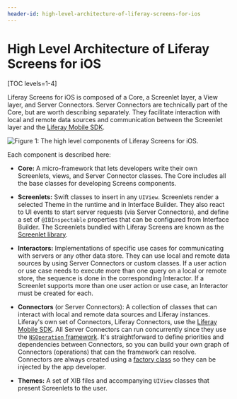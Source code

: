 ```yaml
---
header-id: high-level-architecture-of-liferay-screens-for-ios
---
```


# High Level Architecture of Liferay Screens for iOS

[TOC levels=1-4]

Liferay Screens for iOS is composed of a Core, a Screenlet layer, a View layer,
and Server Connectors. Server Connectors are technically part of the Core, but
are worth describing separately. They facilitate interaction with local and
remote data sources and communication between the Screenlet layer and the
[Liferay Mobile SDK](/docs/7-1/tutorials/-/knowledge_base/t/mobile-sdk). 

![Figure 1: The high level components of Liferay Screens for iOS.](../../../../images/screens-ios-architecture-01.png)

Each component is described here: 

-   **Core:** A micro-framework that lets developers write their own Screenlets, 
    views, and Server Connector classes. The Core includes all the base classes 
    for developing Screens components. 

-   **Screenlets:** Swift classes to insert in any `UIView`. Screenlets render a 
    selected Theme in the runtime and in Interface Builder. They also react to 
    UI events to start server requests (via Server Connectors), and define a set 
    of `@IBInspectable` properties that can be configured from Interface 
    Builder. The Screenlets bundled with Liferay Screens are known as the 
    [Screenlet library](/docs/7-1/reference/-/knowledge_base/r/screenlets-in-liferay-screens-for-ios). 

-   **Interactors:** Implementations of specific use cases for communicating 
    with servers or any other data store. They can use local and remote data 
    sources by using Server Connectors or custom classes. If a user action or 
    use case needs to execute more than one query on a local or remote store, 
    the sequence is done in the corresponding Interactor. If a Screenlet 
    supports more than one user action or use case, an Interactor must be 
    created for each. 

-   **Connectors** (or Server Connectors): A collection of classes that can 
    interact with local and remote data sources and Liferay instances. Liferay's 
    own set of Connectors, Liferay Connectors, use the
    [Liferay Mobile SDK](/docs/7-1/tutorials/-/knowledge_base/t/invoking-liferay-services-in-your-ios-app). 
    All Server Connectors can run concurrently since they use the 
    [`NSOperation` framework](https://developer.apple.com/library/mac/documentation/General/Conceptual/ConcurrencyProgrammingGuide/OperationObjects/OperationObjects.html#//apple_ref/doc/uid/TP40008091-CH101-SW1). 
    It's straightforward to define priorities and dependencies between 
    Connectors, so you can build your own graph of Connectors (operations) that 
    can the framework can resolve. Connectors are always created using a 
    [factory class](https://en.wikipedia.org/wiki/Abstract_factory_pattern) 
    so they can be injected by the app developer. 

-   **Themes:** A set of XIB files and accompanying `UIView` classes that 
    present Screenlets to the user. 
